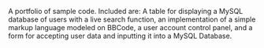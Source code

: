 A portfolio of sample code.  Included are: A table for displaying a MySQL database of users with a live search function, an implementation of a simple markup language modeled on BBCode, a user account control panel, and a form for accepting user data and inputting it into a MySQL Database.
